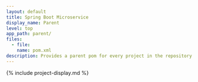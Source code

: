 ```yaml
---
layout: default
title: Spring Boot Microservice
display_name: Parent
level: top
app_path: parent/
files:
  - file:
    name: pom.xml
description: Provides a parent pom for every project in the repository. Its purpose is to maintain consistency with dependencies, properties and configuration.
---
```

{% include project-display.md %}